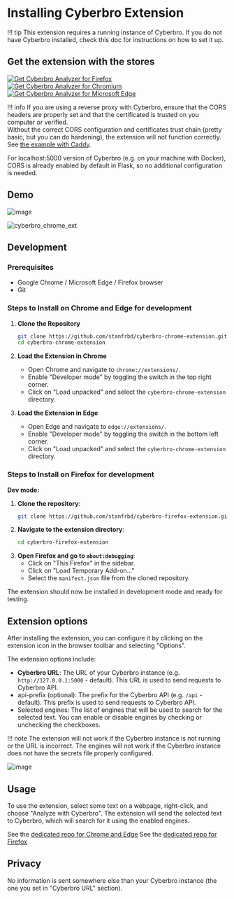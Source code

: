 # Installing Cyberbro Extension

!!! tip
    This extension requires a running instance of Cyberbro. If you do not have Cyberbro installed, check this doc for instructions on how to set it up.

## Get the extension with the stores

<p>
<a href="https://addons.mozilla.org/addon/cyberbro-analyzer/"><img src="https://user-images.githubusercontent.com/585534/107280546-7b9b2a00-6a26-11eb-8f9f-f95932f4bfec.png" alt="Get Cyberbro Analyzer for Firefox"></a>
<a href="https://chromewebstore.google.com/detail/cyberbro-analyzer/nfcfigpaollodajabegcdobhmgaclbbm"><img src="https://user-images.githubusercontent.com/585534/107280622-91a8ea80-6a26-11eb-8d07-77c548b28665.png" alt="Get Cyberbro Analyzer for Chromium"></a>
<a href="https://microsoftedge.microsoft.com/addons/detail/cyberbro-analyzer/lbponbmcggcepflackehgpbceehagiam"><img src="https://user-images.githubusercontent.com/585534/107280673-a5ece780-6a26-11eb-9cc7-9fa9f9f81180.png" alt="Get Cyberbro Analyzer for Microsoft Edge"></a>
</p>

!!! info
    If you are using a reverse proxy with Cyberbro, ensure that the CORS headers are properly set and that the certificated is trusted on you computer or verified.  
    Without the correct CORS configuration and certificates trust chain (pretty basic, but you can do hardening), the extension will not function correctly.  
    See [the example with Caddy](https://docs.cyberbro.net/Reverse-Proxy-configuration-%E2%80%90-Caddy/).

For localhost:5000 version of Cyberbro (e.g. on your machine with Docker), CORS is already enabled by default in Flask, so no additional configuration is needed.

## Demo

![image](https://github.com/user-attachments/assets/9c7030dd-76b4-4432-899e-753f5d02bdba)

![cyberbro_chrome_ext](https://github.com/user-attachments/assets/38f45c39-1c62-4d65-9710-7ffee52586a1)

## Development

### Prerequisites
- Google Chrome / Microsoft Edge / Firefox browser
- Git

### Steps to Install on Chrome and Edge for development

1. **Clone the Repository**
    ```sh
    git clone https://github.com/stanfrbd/cyberbro-chrome-extension.git
    cd cyberbro-chrome-extension
    ```

2. **Load the Extension in Chrome**
    - Open Chrome and navigate to `chrome://extensions/`.
    - Enable "Developer mode" by toggling the switch in the top right corner.
    - Click on "Load unpacked" and select the `cyberbro-chrome-extension` directory.

3. **Load the Extension in Edge**
    - Open Edge and navigate to `edge://extensions/`.
    - Enable "Developer mode" by toggling the switch in the bottom left corner.
    - Click on "Load unpacked" and select the `cyberbro-chrome-extension` directory.

### Steps to Install on Firefox for development

**Dev mode:**
 
1. **Clone the repository**:
    ```sh
    git clone https://github.com/stanfrbd/cyberbro-firefox-extension.git
    ```
2. **Navigate to the extension directory**:
    ```sh
    cd cyberbro-firefox-extension
    ```
3. **Open Firefox and go to `about:debugging`**:
    - Click on "This Firefox" in the sidebar.
    - Click on "Load Temporary Add-on..."
    - Select the `manifest.json` file from the cloned repository.

The extension should now be installed in development mode and ready for testing.

## Extension options

After installing the extension, you can configure it by clicking on the extension icon in the browser toolbar and selecting "Options".

The extension options include:
- **Cyberbro URL**: The URL of your Cyberbro instance (e.g. `http://127.0.0.1:5000` - default). This URL is used to send requests to Cyberbro API.
- api-prefix (optional): The prefix for the Cyberbro API (e.g. `/api` - default). This prefix is used to send requests to Cyberbro API.
- Selected engines: The list of engines that will be used to search for the selected text. You can enable or disable engines by checking or unchecking the checkboxes.

!!! note
    The extension will not work if the Cyberbro instance is not running or the URL is incorrect. The engines will not work if the Cyberbro instance does not have the secrets file properly configured.

![image](https://github.com/user-attachments/assets/3415e5f6-98af-4dea-82d3-25d257c7b891)

## Usage

To use the extension, select some text on a webpage, right-click, and choose "Analyze with Cyberbro". The extension will send the selected text to Cyberbro, which will search for it using the enabled engines.

See the [dedicated repo for Chrome and Edge](https://github.com/stanfrbd/cyberbro-chrome-extension)
See the [dedicated repo for Firefox](https://github.com/stanfrbd/cyberbro-firefox-extension)

## Privacy

No information is sent somewhere else than your Cyberbro instance (the one you set in "Cyberbro URL" section).

